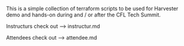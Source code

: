 This is a simple collection of terraform scripts to be used for Harvester demo and hands-on during and / or after the CFL Tech Summit.

Instructurs check out --> instructur.md

Attendees check out --> attendee.md
